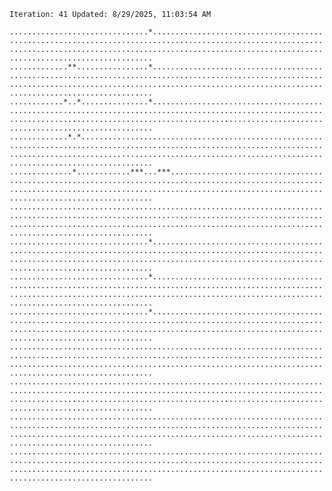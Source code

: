 `Iteration: 41 Updated: 8/29/2025, 11:03:54 AM`
<!-- GOL_START -->
`...............................*..................................................................................................................................................................................................................`</br>
`.............**................*..................................................................................................................................................................................................................`</br>
`............*..*...............*..................................................................................................................................................................................................................`</br>
`.............*.*..................................................................................................................................................................................................................................`</br>
`..............*............***...***..............................................................................................................................................................................................................`</br>
`..................................................................................................................................................................................................................................................`</br>
`...............................*..................................................................................................................................................................................................................`</br>
`...............................*..................................................................................................................................................................................................................`</br>
`...............................*..................................................................................................................................................................................................................`</br>
`..................................................................................................................................................................................................................................................`</br>
`..................................................................................................................................................................................................................................................`</br>
`..................................................................................................................................................................................................................................................`</br>
`..................................................................................................................................................................................................................................................`</br>
<!-- GOL_END -->
